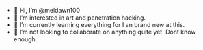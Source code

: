 - 👋 Hi, I’m @meldawn100
- 👀 I’m interested in art and penetration hacking.
- 🌱 I’m currently learning everything for I an brand new at this.
- 💞️ I’m not looking to collaborate on anything quite yet. Dont know enough.


<!---
meldawn100/meldawn100 is a ✨ special ✨ repository because its `README.md` (this file) appears on your GitHub profile.
You can click the Preview link to take a look at your changes.
--->
